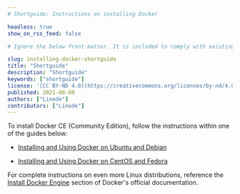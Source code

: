 ```yaml
---
# Shortguide: Instructions on installing Docker

headless: true
show_on_rss_feed: false

# Ignore the below front matter. It is included to comply with existing tests.

slug: installing-docker-shortguide
title: "Shortguide"
description: "Shortguide"
keywords: ["shortguide"]
license: '[CC BY-ND 4.0](https://creativecommons.org/licenses/by-nd/4.0)'
published: 2021-08-09
authors: ["Linode"]
contributors: ["Linode"]
---
```


To install Docker CE (Community Edition), follow the instructions within one of the guides below:

- [Installing and Using Docker on Ubuntu and Debian](/docs/guides/installing-and-using-docker-on-ubuntu-and-debian/)

- [Installing and Using Docker on CentOS and Fedora](/docs/guides/installing-and-using-docker-on-centos-and-fedora/)

For complete instructions on even more Linux distributions, reference the [Install Docker Engine](https://docs.docker.com/engine/install/) section of Docker's official documentation.
